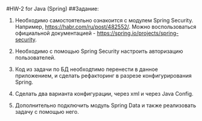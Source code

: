 #HW-2 for Java (Spring)
##Задание:
1. Необходимо самостоятельно ознакоится с модулем Spring Security. Например, https://habr.com/ru/post/482552/. Можно воспользоваться официальной документацией - https://spring.io/projects/spring-security.

2. Необходимо с помощью Spring Security настроить авторизацию пользователей.

3. Код из задачи по БД необходтимо перенести в данное приложением, и сделать рефакторинг в разрезе конфигурирования Spring.

4. Сделать два варианта конфигурации, через xml и через Java Config.

5. Дополнительно подключить модуль Spring Data и также реализовать задачу с помощью него.

